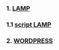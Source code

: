 
### 1. [LAMP](https://github.com/PhamKhahn/Tong-hop-Note/blob/master/WordPress/doc/1.LAMP.md)
### 1.1 [script LAMP](https://github.com/PhamKhahn/Tong-hop-Note/blob/master/WordPress/doc/LAMP.md)
### 2. [WORDPRESS](https://github.com/PhamKhahn/Tong-hop-Note/blob/master/WordPress/doc/2.%20WORDPRESS.md)


